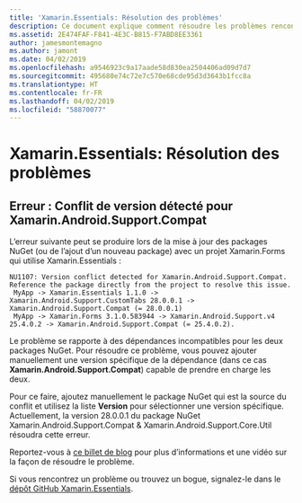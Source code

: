```yaml
---
title: 'Xamarin.Essentials: Résolution des problèmes'
description: Ce document explique comment résoudre les problèmes rencontrés lors d’un développement avec la bibliothèque Xamarin.Essentials.
ms.assetid: 2E474FAF-F841-4E3C-B815-F7ABD8EE3361
author: jamesmontemagno
ms.author: jamont
ms.date: 04/02/2019
ms.openlocfilehash: a9546923c9a17aade58d830ea2504406ad09d7d7
ms.sourcegitcommit: 495680e74c72e7c570e68cde95d3d3643b1fcc8a
ms.translationtype: HT
ms.contentlocale: fr-FR
ms.lasthandoff: 04/02/2019
ms.locfileid: "58870077"
---
```

# <a name="xamarinessentials-troubleshooting"></a>Xamarin.Essentials: Résolution des problèmes

## <a name="error-version-conflict-detected-for-xamarinandroidsupportcompat"></a>Erreur : Conflit de version détecté pour Xamarin.Android.Support.Compat

L’erreur suivante peut se produire lors de la mise à jour des packages NuGet (ou de l’ajout d’un nouveau package) avec un projet Xamarin.Forms qui utilise Xamarin.Essentials :

```error
NU1107: Version conflict detected for Xamarin.Android.Support.Compat. Reference the package directly from the project to resolve this issue. 
 MyApp -> Xamarin.Essentials 1.1.0 -> Xamarin.Android.Support.CustomTabs 28.0.0.1 -> Xamarin.Android.Support.Compat (= 28.0.0.1) 
 MyApp -> Xamarin.Forms 3.1.0.583944 -> Xamarin.Android.Support.v4 25.4.0.2 -> Xamarin.Android.Support.Compat (= 25.4.0.2).
```

Le problème se rapporte à des dépendances incompatibles pour les deux packages NuGet. Pour résoudre ce problème, vous pouvez ajouter manuellement une version spécifique de la dépendance (dans ce cas **Xamarin.Android.Support.Compat**) capable de prendre en charge les deux.

Pour ce faire, ajoutez manuellement le package NuGet qui est la source du conflit et utilisez la liste **Version** pour sélectionner une version spécifique. Actuellement, la version 28.0.0.1 du package NuGet Xamarin.Android.Support.Compat & Xamarin.Android.Support.Core.Util résoudra cette erreur.

Reportez-vous à [ce billet de blog](https://redth.codes/how-to-fix-the-dreaded-version-conflict-nuget-error-in-your-xamarin-android-projects/) pour plus d’informations et une vidéo sur la façon de résoudre le problème.

Si vous rencontrez un problème ou trouvez un bogue, signalez-le dans le [dépôt GitHub Xamarin.Essentials](https://github.com/xamarin/Essentials).
